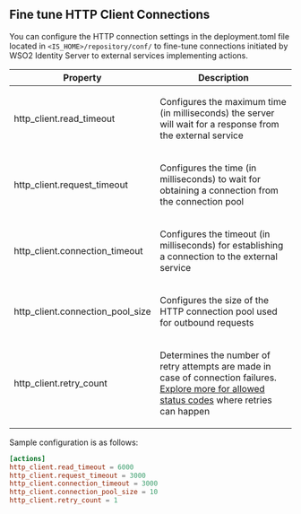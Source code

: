 ## Fine tune HTTP Client Connections

You can configure the HTTP connection settings in the deployment.toml file located in `<IS_HOME>/repository/conf/` to fine-tune connections initiated by WSO2 Identity Server to external services implementing actions.

<table>
<thead>
<tr class="header">
<th>Property</th>
<th>Description</th>
</tr>
</thead>
<tbody>
<tr class="odd">
<td>http_client.read_timeout</td>
<td>
<p>Configures the maximum time (in milliseconds) the server will wait for a response from the external service</p>
</td>
</tr>
<tr class="even">
<td>http_client.request_timeout</td>
<td><p>Configures the time (in milliseconds) to wait for obtaining a connection from the connection pool</p></td>
</tr>
<tr class="odd">
<td>http_client.connection_timeout</td>
<td><p>Configures the timeout (in milliseconds) for establishing a connection to the external service</p></td>
</tr>
<tr class="even">
<td>http_client.connection_pool_size</td>
<td><p>Configures the size of the HTTP connection pool used for outbound requests</p></td>
</tr>
<tr class="odd">
<td>http_client.retry_count</td>
<td><p>Determines the number of retry attempts are made in case of connection failures. <a href="{{base_path}}/guides/customize/actions/understanding-actions/#time-out-and-retry">Explore more for allowed status codes</a> where retries can happen</p></td>
</tr>
</tbody>
</table>

Sample configuration is as follows:

```toml
[actions]
http_client.read_timeout = 6000
http_client.request_timeout = 3000
http_client.connection_timeout = 3000
http_client.connection_pool_size = 10
http_client.retry_count = 1

```
